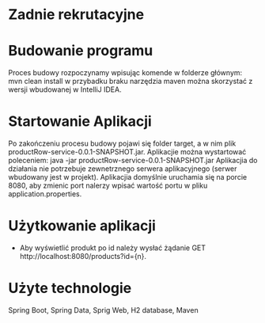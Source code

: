 # Zadnie rekrutacyjne
# Budowanie programu
Proces budowy rozpoczynamy wpisując komende w folderze głównym:
mvn clean install
w przybadku braku narzędzia maven można skorzystać z wersji wbudowanej w IntelliJ IDEA.

# Startowanie Aplikacji
Po zakończeniu procesu budowy pojawi się folder target, a w nim plik productRow-service-0.0.1-SNAPSHOT.jar.
Aplikacjie można wystartować poleceniem:
java -jar productRow-service-0.0.1-SNAPSHOT.jar
Aplikacjia do działania nie potrzebuje zewnetrznego serwera aplikacyjnego (serwer wbudowany jest w projekt).
Aplikacjia domyślnie uruchamia się na porcie 8080, aby zmienic port nalerzy wpisać wartość portu w pliku application.properties.

# Użytkowanie aplikacji
* Aby wyświetlić produkt po id należy wysłać żądanie GET http://localhost:8080/products?id={n}. 

# Użyte technologie
Spring Boot, Spring Data, Sprig Web,  H2 database, Maven
